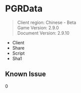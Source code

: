 # PGRData
> Client region: Chinese - Beta <br>
> Game Version: 2.9.0 <br/>
> Document Version: 2.9.10 <br/>

- Client
- Share
- Script
- Sha1

## Known Issue 
0
